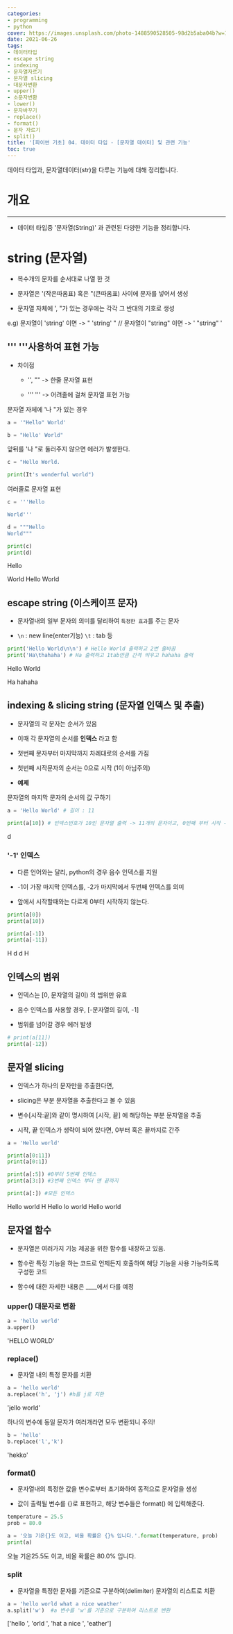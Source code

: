 ```yaml
---
categories:
- programming
- python
cover: https://images.unsplash.com/photo-1488590528505-98d2b5aba04b?w=1920&h=1080&fit=crop
date: 2021-06-26
tags:
- 데이터타입
- escape string
- indexing
- 문자열자르기
- 문자열 slicing
- 대문자변환
- upper()
- 소문자변환
- lower()
- 문자바꾸기
- replace()
- format()
- 문자 자르기
- split()
title: '[파이썬 기초] 04. 데이터 타입 - [문자열 데이터] 및 관련 기능'
toc: true
---
```

데이터 타입과, 문자열데이터(str)을 다루는 기능에 대해 정리합니다.

# 개요

---


- 데이터 타입중 '문자열(String)' 과 관련된 다양한 기능을 정리합니다.

# **string (문자열)**

 - 복수개의 문자를 순서대로 나열 한 것

 - 문자열은 '(작은따옴표) 혹은 "(큰따옴표) 사이에 문자를 넣어서 생성

 - 문자열 자체에 ', "가 있는 경우에는 각각 그 반대의 기호로 생성

e.g) 문자열이 'string' 이면 -> " 'string' "  // 문자열이 "string" 이면 -> ' "string" ' 

## **''' '''사용하여 표현 가능**

  - 차이점 

    - '', "" -> 한줄 문자열 표현

    - ''' ''' -> 어려줄에 걸쳐 문자열 표현 가능

문자열 자체에 '나 "가 있는 경우

```python
a = '"Hello" World'
```

```python
b = "Hello' World"
```

앞뒤를 '나 "로 둘러주지 않으면 에러가 발생한다.

```python
c = "Hello World. 
```

```python
print(It's wonderful world")
```

여러줄로 문자열 표현

```python
c = '''Hello 

World'''

d = """Hello 
World"""

print(c)
print(d)
```


Hello 

World
Hello 
World

## escape string (이스케이프 문자)

* 문자열내의 일부 문자의 의미를 달리하여 `특정한 효과`를 주는 문자

* `\n` : new line(enter기능) `\t` : tab 등

```python
print('Hello World\n\n') # Hello World 출력하고 2번 줄바꿈
print('Ha\thahaha') # Ha 출력하고 1tab만큼 간격 띄우고 hahaha 출력
```


Hello World

Ha	hahaha

## **indexing & slicing string (문자열 인덱스 및 추출)**

  - 문자열의 각 문자는 순서가 있음

  - 이때 각 문자열의 순서를 **인덱스** 라고 함

  - 첫번째 문자부터 마지막까지 차례대로의 순서를 가짐

  - 첫번째 시작문자의 순서는 0으로 시작 (1이 아님주의)

* **예제**

문자열의 마지막 문자의 순서의 값 구하기

```python
a = 'Hello World' # 길이 : 11

print(a[10]) # 인덱스번호가 10인 문자열 출력 -> 11개의 문자이고, 0번째 부터 시작 -> 맨 마지막 11번째 문자인 'd'가 출력
```


d

### **'-1' 인덱스**

  - 다른 언어와는 달리, python의 경우 음수 인덱스를 지원

  - -1이 가장 마지막 인덱스를, -2가 마지막에서 두번째 인덱스를 의미

  - 앞에서 시작할때와는 다르게 0부터 시작하지 않는다.

```python
print(a[0])
print(a[10])

print(a[-1])
print(a[-11])
```


H
d
d
H

## **인덱스의 범위**

  - 인덱스는 [0, 문자열의 길이) 의 범위만 유효

  - 음수 인덱스를 사용할 경우, [-문자열의 길이, -1]

  - 범위를 넘어갈 경우 에러 발생

```python
# print(a[11])
print(a[-12])
```

## **문자열 slicing**

  - 인덱스가 하나의 문자만을 추출한다면,

  - slicing은 부분 문자열을 추출한다고 볼 수 있음

  - 변수[시작:끝]와 같이 명시하여 [시작, 끝] 에 해당하는 부분 문자열을 추출

  - 시작, 끝 인덱스가 생략이 되어 있다면, 0부터 혹은 끝까지로 간주

```python
a = 'Hello world'

print(a[0:11])
print(a[0:1])

print(a[:5]) #0부터 5번째 인덱스
print(a[3:]) #3번째 인덱스 부터 맨 끝까지

print(a[:]) #모든 인덱스 
```


Hello world
H
Hello
lo world
Hello world

## **문자열 함수**

  - 문자열은 여러가지 기능 제공을 위한 함수를 내장하고 있음.

  - 함수란 특정 기능을 하는 코드로 언제든지 호출하여 해당 기능을 사용 가능하도록 구성한 코드

  - 함수에 대한 자세한 내용은 ____에서 다를 예정

### upper()  대문자로 변환

```python
a = 'hello world'
a.upper() 
```


'HELLO WORLD'

### replace()

 - 문자열 내의 특정 문자를 치환

```python
a = 'hello world'
a.replace('h', 'j') #h를 j로 치환
```


'jello world'

하나의 변수에 동일 문자가 여러개라면 모두 변환되니 주의!

```python
b = 'hello'
b.replace('l','k')
```


'hekko'

### format()

 - 문자열내의 특정한 값을 변수로부터 초기화하여 동적으로 문자열을 생성 

 - 값이 출력될 변수를 {}로 표현하고, 해당 변수들은 format() 에 입력해준다.

```python
temperature = 25.5
prob = 80.0

a = '오늘 기온{}도 이고, 비올 확률은 {}% 입니다.'.format(temperature, prob)
print(a)
```


오늘 기온25.5도 이고, 비올 확률은 80.0% 입니다.

### split

 - 문자열을 특정한 문자를 기준으로 구분하여(delimiter) 문자열의 리스트로 치환

```python
a = 'hello world what a nice weather'
a.split('w')  #a 변수를 'w'를 기준으로 구분하여 리스트로 변환
```


['hello ', 'orld ', 'hat a nice ', 'eather']
